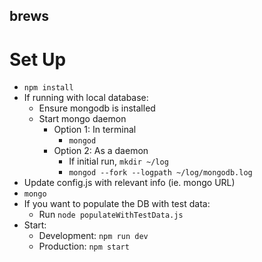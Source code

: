 ## brews
# Set Up
- `npm install`
- If running with local database:
	- Ensure mongodb is installed
	- Start mongo daemon
		- Option 1: In terminal
			- `mongod`
		- Option 2: As a daemon
			- If initial run, `mkdir ~/log`
			- `mongod --fork --logpath ~/log/mongodb.log`
- Update config.js with relevant info (ie. mongo URL)
- `mongo`
- If you want to populate the DB with test data:
	- Run `node populateWithTestData.js`
- Start:
	- Development: `npm run dev`
	- Production: `npm start`
